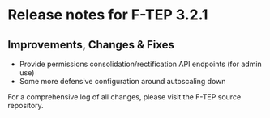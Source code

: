 # Release notes for F-TEP 3.2.1

## Improvements, Changes &amp; Fixes

* Provide permissions consolidation/rectification API endpoints (for admin use)
* Some more defensive configuration around autoscaling down

For a comprehensive log of all changes, please visit the F-TEP source
repository.
